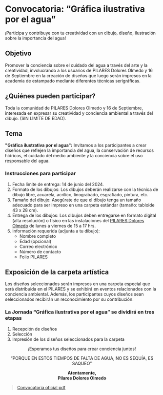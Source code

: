 # Convocatoria: “Gráfica ilustrativa por el agua”
¡Participa y contribuye con tu creatividad con un dibujo, diseño, ilustración sobre la importancia del agua!

## Objetivo
Promover la conciencia sobre el cuidado del agua a través del arte y la creatividad, involucrando a los usuarios de PILARES Dolores Olmedo y 16 de Septiembre en la creación de diseños que luego serán impresos en la academia de estampado mediante diferentes técnicas serigráficas.

## ¿Quiénes pueden participar?
Toda la comunidad de PILARES Dolores Olmedo y 16 de Septiembre, interesada en expresar su creatividad y conciencia ambiental a través del dibujo. (SIN LÍMITE DE EDAD).

## Tema
**"Gráfica ilustrativa por el agua":** Invitamos a los participantes a crear diseños que reflejen la importancia del agua, la conservación de recursos hídricos, el cuidado del medio ambiente y la conciencia sobre el uso responsable del agua.

### Instrucciones para participar
1. Fecha límite de entrega: 14 de junio del 2024.
2. Formato de los dibujos: Los dibujos deberán realizarse con la técnica de dibujo libre, acuarela, acrílico, linograbado, esgrafiado, pintura, etc.
3. Tamaño del dibujo: Asegúrate de que el dibujo tenga un tamaño adecuado para ser impreso en una carpeta estándar (tamaño: tabloide 43 x 28 cm).
4. Entrega de los dibujos: Los dibujos deben entregarse en formato digital (alta resolución) o físico en las instalaciones del [PILARES Dolores Olmedo](https://maps.app.goo.gl/NXKZey1AXWiDnd7CA) de lunes a viernes de 15 a 17 hrs.
5. Información requerida (adjunta a tu dibujo):
   - Nombre completo
   - Edad (opcional)
   - Correo electrónico
   - Número de contacto
   - Folio PILARES

## Exposición de la carpeta artística
Los diseños seleccionados serán impresos en una carpeta especial que será distribuida en el PILARES y se exhibirá en eventos relacionados con la conciencia ambiental. Además, los participantes cuyos diseños sean seleccionados recibirán un reconocimiento por su contribución.

### La Jornada “Gráfica ilustrativa por el agua” se dividirá en tres etapas
1. Recepción de diseños
2. Selección 
3. Impresión de los diseños seleccionados para la carpeta

<div style="text-align: center;">
<p>¡Esperamos tus diseños para crear conciencia juntos!</p>
<p>“PORQUE EN ESTOS TIEMPOS DE FALTA DE AGUA, NO ES SEQUÍA, ES SAQUEO”</p>
<p><strong>Atentamente,<br>
Pilares Dolores Olmedo</strong></p>
</div>

> [Convocatoria oficial pdf](https://drive.google.com/file/d/198OrAe9zOlwXlJ5ZjnRYzTy3Dqbf_nUc/view?usp=sharing)